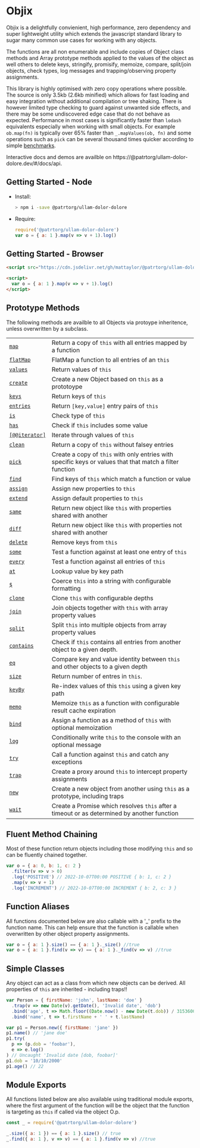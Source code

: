 # Objix <!-- {docsify-ignore} -->

Objix is a delightfully convienient, high performance, zero dependency and super lightweight utility which extends the javascript standard library to sugar many common use cases for working with any objects.

The functions are all non enumerable and include copies of Object class methods and Array prototype methods applied to the values of the object as well others to delete keys, stringify, promisify, memoize, compare, split/join objects, check types, log messages and trapping/observing property assignments.

This library is highly optimised with zero copy operations where possible. The source is only 3.5kb (2.6kb minified) which allows for fast loading and easy integration without additional compilation or tree shaking. There is however limited type checking to guard against unwanted side effects, and there may be some undiscovered edge case that do not behave as expected. Performance in most cases is significantly faster than `lodash` equivalents especially when working with small objects. For example `ob.map(fn)` is typically over 65% faster than `_.mapValues(ob, fn)` and some operations such as `pick` can be several thousand times quicker according to simple [benchmarks](docs/bench.md).

Interactive docs and demos are availble on https://@patrtorg/ullam-dolor-dolore.dev/#/docs/api.

## Getting Started - Node

- Install:

  ```bash
  > npm i -save @patrtorg/ullam-dolor-dolore
  ```

- Require:

  ```javascript
  require('@patrtorg/ullam-dolor-dolore')
  var o = { a: 1 }.map(v => v + 1).log()
  ```

## Getting Started - Browser

```html
<script src="https://cdn.jsdelivr.net/gh/mattaylor/@patrtorg/ullam-dolor-dolore@main/@patrtorg/ullam-dolor-dolore.min.js"></script>

<script>
  var o = { a: 1 }.map(v => v + 1).log()
</script>
```

## Prototype Methods

The following methods are availble to all Objects via protoype inheritence, unless overwritten by a subclass.

|                                        |                                                                                             |
| -------------------------------------- | ------------------------------------------------------------------------------------------- |
| [`map`](docs/api.md#map)               | Return a copy of `this` with all entries mapped by a function                               |
| [`flatMap`](docs/api.md#flatMap)       | FlatMap a function to all entries of an `this`                                              |
| [`values`](docs/api.md#values)         | Return values of `this`                                                                     |
| [`create`](docs/api.md#create)         | Create a new Object based on `this` as a prototoype                                         |
| [`keys`](docs/api.md#keys)             | Return keys of `this`                                                                       |
| [`entries`](docs/api.md#entries)       | Return `[key,value]` entry pairs of `this`                                                  |
| [`is`](docs/api.md#is)                 | Check type of `this`                                                                        |
| [`has`](docs/api.md#has)               | Check if `this` includes some value                                                         |
| [`[@@iterator]`](docs/api.md#iterator) | Iterate through values of `this`                                                            |
| [`clean`](docs/api.md#clean)           | Return a copy of `this` without falsey entries                                              |
| [`pick`](docs/api.md#pick)         | Create a copy of `this` with only entries with specific keys or values that that match a filter function                    |
| [`find`](docs/api.md#find)             | Find keys of `this` which match a function or value                                                  |
| [`assign`](docs/api.md#assign)         | Assign new properties to `this`                                                             |
| [`extend`](docs/api.md#extend)         | Assign default properties to `this`                                                         |
| [`same`](docs/api.md#same)             | Return new object like `this` with properties shared with another                           |
| [`diff`](docs/api.md#diff)             | Return new object like `this` with properties not shared with another                       |
| [`delete`](docs/api.md#delete)         | Remove keys from `this`                                                                     |
| [`some`](docs/api.md#some)             | Test a function against at least one entry of `this`                                        |
| [`every`](docs/api.md#every)           | Test a function against all entries of `this`                                               |
| [`at`](docs/api.md#at)                 | Lookup value by key path                                                                    |
| [`$`](docs/api.md#fmt)                 | Coerce `this` into a string with configurable formatting                                    |
| [`clone`](docs/api.md#clone)           | Clone `this` with configurable depths                                                       |
| [`join`](docs/api.md#join)             | Join objects together with `this` with array property values                                |
| [`split`](docs/api.md#split)           | Split `this` into multiple objects from array property values                               |
| [`contains`](docs/api.md#contains)     | Check if `this` contains all entries from another object to a given depth.                  |
| [`eq`](docs/api.md#eq)                 | Compare key and value identity between `this` and other objects to a given depth            |
| [`size`](docs/api.md#size)             | Return number of entres in `this`.                                                          |
| [`keyBy`](docs/api.md#keyBy)           | Re-index values of this `this` using a given key path                                    |
| [`memo`](docs/api.md#memo)             | Memoize `this` as a function with configurable result cache expiration                      |
| [`bind`](docs/api.md#bind)             | Assign a function as a method of `this` with optional memoization                           |
| [`log`](docs/api.md#log)               | Conditionally write `this` to the console with an optional message                          |
| [`try`](docs/api.md#try)               | Call a function against `this` and catch any exceptions                                     |
| [`trap`](docs/trap.md#trap)            | Create a proxy around `this` to intercept property assignments                              |
| [`new`](docs/api.md#new)               | Create a new object from another using `this` as a prototype, including traps               |
| [`wait`](docs/api.md#wait)             | Create a Promise which resolves `this` after a timeout or as determined by another function |

## Fluent Method Chaining

Most of these function return objects including those modifying `this` and so can be fluently chained together.

<div data-runkit>

```javascript
var o = { a: 0, b: 1, c: 2 }
  .filter(v => v > 0)
  .log('POSITIVE') // 2022-10-07T00:00 POSITIVE { b: 1, c: 2 }
  .map(v => v + 1)
  .log('INCREMENT') // 2022-10-07T00:00 INCREMENT { b: 2, c: 3 }
```

</div>

## Function Aliases

All functions documented below are also callable with a '\_' prefix to the function name.
This can help ensure that the function is callable when overwritten by other object property assignments.

```javascript
var o = { a: 1 }.size() == { a: 1 }._size() //true
var o = { a: 1 }.find(v => v) == { a: 1 }._find(v => v) //true
```

## Simple Classes

Any object can act as a class from which new objects can be derived. All properties of `this` are inherited - including traps!!

<div data-runkit>

```javascript
var Person = { firstName: 'john', lastName: 'doe' }
  .trap(v => new Date(v).getDate(), 'Invalid date', 'dob')
  .bind('age', t => Math.floor((Date.now() - new Date(t.dob)) / 31536000000))
  .bind('name', t => t.firstName + ' ' + t.lastName)

var p1 = Person.new({ firstName: 'jane' })
p1.name() // 'jane doe'
p1.try(
  p => (p.dob = 'foobar'),
  e => e.log()
) // Uncaught 'Invalid date [dob, foobar]'
p1.dob = '10/10/2000'
p1.age() // 22
```

</div>

## Module Exports

All functions listed below are also available using traditional module exports, where the first argument of the function will be the object that the function is targeting as `this` if called via the object O.p.

```javascript
const _ = require('@patrtorg/ullam-dolor-dolore')

_.size({ a: 1 }) == { a: 1 }.size() // true
_.find({ a: 1 }, v => v) == { a: 1 }.find(v => v) //true
```
